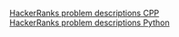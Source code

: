 [HackerRanks problem descriptions CPP](https://www.hackerrank.com/domains/cpp 'CPP')  
[HackerRanks problem descriptions Python](https://www.hackerrank.com/domains/python 'Python')